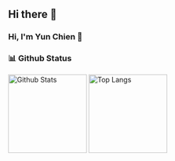 ## Hi there 👋

<h3 align="left">Hi, I'm Yun Chien 👀</h1>
<p align="left">
</p>

<h3 align="left"> 📊 Github Status </h2>
<p align="left">
    <img height=160 src="https://github-readme-stats.vercel.app/api?username=yunchien77&rank_icon=github&theme=github_dark&show_icons=true" alt="Github Stats">
    <img height=160 src="https://github-readme-stats.vercel.app/api/top-langs/?username=yunchien77&theme=github_dark&layout=compact" alt="Top Langs">
